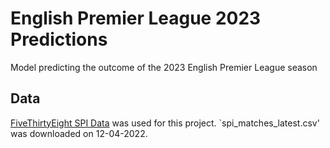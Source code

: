 # English Premier League 2023 Predictions

Model predicting the outcome of the 2023 English Premier League season

## Data

[FiveThirtyEight SPI Data](https://github.com/fivethirtyeight/data/tree/master/soccer-spi) was used for this project. `spi_matches_latest.csv' was downloaded on 12-04-2022. 

